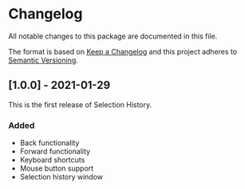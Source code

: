 # Changelog
All notable changes to this package are documented in this file.

The format is based on [Keep a Changelog](http://keepachangelog.com/en/1.0.0/)
and this project adheres to [Semantic Versioning](http://semver.org/spec/v2.0.0.html).

## [1.0.0] - 2021-01-29

This is the first release of Selection History.

### Added
- Back functionality
- Forward functionality
- Keyboard shortcuts
- Mouse button support
- Selection history window
